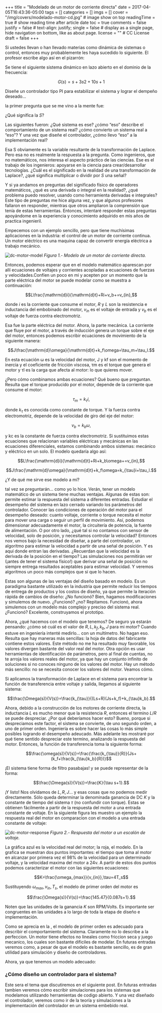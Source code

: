 +++
title = "Modelado de un motor de corriente directa"
date = 2017-04-05T16:43:36-05:00
tags = []
categories = []
imgs = []
cover = "/img/covers/modelado-motor-cd.jpg"  # image show on top
readingTime = true  # show reading time after article date
toc = true
comments = false
justify = false  # text-align: justify;
single = false  # display as a single page, hide navigation on bottom, like as about page.
license = ""  # CC License
draft = false
+++

Si ustedes llevan o han llevado materias como dinámica de sistemas o control, entonces muy probablemente les haya sucedido lo siguiente. El profesor escribe algo así en el pizarrón:

Se tiene el siguiente sistema dinámico en lazo abierto en el dominio de la frecuencia:

$$G(s)=s+3s2+10s+1$$

Diseñe un controlador tipo PI para estabilizar el sistema y lograr el dempeño deseado…

la primer pregunta que se me vino a la mente fue:

¿Qué significa la $S$?

Las siguientes fueron: ¿Qué sistema es ese? ¿cómo “eso” describe el comportamiento de un sistema real? ¿cómo convierto un sistema real a “eso”? Y una vez que diseñe el controlador, ¿cómo llevo “eso” a la implementación real?

Esa S obviamente es la variable resultante de la transformación de Laplace. Pero esa no es realmente la respuesta a la pregunta. Como ingenieros, que no matemáticos, nos interesa el aspecto práctico de las ciencias. Ese es el trabajo de los ingenieros: apoyarse en la ciencia para crear/desarrollar tecnologías. ¿Cuál es el significado en la realidad de una transformación de Laplace?, ¿qué significa multiplicar o dividir por $S$ una señal?

Y si ya andamos en preguntas del significado físico de operadores matemáticos, ¿qué es una derivada o integral en la realidad?, ¿qué problema puedo resolver, usando como herramienta derivadas e integrales? Este tipo de preguntas me hice alguna vez, y que algunos profesores fallaron en responder, mientras que otros ampliaron la comprensión que tenía de estas herramientas. Entonces, intentaré responder estas preguntas apoyándome en la experiencia y conocimiento adquirido en mis años de practica ingenieril.

Empecemos con un ejemplo sencillo, pero que tiene muchísimas aplicaciones en la industria: el control de un motor de corriente continua. Un motor eléctrico es una maquina capaz de convertir energía eléctrica a trabajo mecánico.

![dc-motor-model](/img/modelo-motor-cd.png)
*Figura 1.- Modelo de un motor de corriente directa.*

Entonces, podemos esperar que en el modelo matemático aparescan por allí ecuaciones de voltajes y corrientes acopladas a ecuaciones de fuerzas y velocidades.Confíen un poco en mi y acepten por un momento que la parte eléctrica del motor se puede modelar como se muestra a continuación:

$$L\frac{\mathrm{d}i}{\mathrm{d}t}+Ri+v_b+=v_{in},$$

donde $i$ es la corriente que consume el motor, $R$ y $L$ son la resistencia e inductancia del embobinado del motor, $v_{in}$ es el voltaje de entrada y $v_b$ es el voltaje de fuerza contra electromotriz.

Esa fue la parte eléctrica del motor. Ahora, la parte mecánica. La corriente que fluye por el motor, a través de inducción genera un torque sobre el eje del motor, entonces podemos escribir ecuaciones de movimiento de la siguiente manera:

$$J\frac{\mathrm{d}\omega}{\mathrm{d}t}+k_f\omega=\tau_m+\tau_l.$$

En esta ecuación ω es la velocidad del motor, J y kf son el momento de inercia y el coeficiente de fricción viscosa, τm es el torque que genera el motor y τl es la carga que afecta al motor: lo que quieres mover.

¿Pero cómo combinamos ambas ecuaciones? Qué bueno que preguntan. Resulta que el torque producido por el motor, depende de la corriente que consume el motor:

$$\tau_m=k_{\tau}i,$$

donde $k_{\tau}$ es conocida como constante de torque. Y la fuerza contra electromotriz, depende de la velocidad de giro del eje del motor:

$$v_b=k_b\omega,$$

y kc es la constante de fuerza contra electromotriz. Si sustituimos estas ecuaciones que relacionan variables eléctricas y mecánicas en las ecuaciones diferenciales, estamos combinando ambos sistemas: mecánico y eléctrico en un solo. El modelo quedaría algo así:

$$L\frac{\mathrm{d}i}{\mathrm{d}t}+Ri+k_b\omega+=v_{in},$$

$$J\frac{\mathrm{d}\omega}{\mathrm{d}t}+k_f\omega=k_{\tau}i+\tau_l.$$

¿Y de qué me sirve ese modelo a mí?

tal vez se preguntarán… como yo lo hice. Verán, tener un modelo matemático de un sistema tiene muchas ventajas. Algunas de estas son: permite estimar la respuesta del sistema a diferentes entradas. Estudiar el desempeño del sistema en lazo cerrado variando los parámetros del controlador. Conocer las condiciones de operación del motor para el desempeño deseado: cuanto voltaje, corriente o torque necesita el motor para mover una carga o seguir un perfil de movimiento. Así, podemos dimensionar adecuadamente el motor, la circuitería de potencia, la fuente de alimentación. O por otro lado, ¿qué tal si no contamos con sensor de velocidad, solo de posición, y necesitamos controlar la velocidad? Entonces nos vemos bajo la necesidad de diseñar, a parte del controlador, un algoritmo para estimar la velocidad a partir de una señal de posición. Y es aquí donde entran las derivadas. ¿Recuerdan que la velocidad es la derivada de la posición en el tiempo? Las simulaciones nos permitirán ver (¡antes de tener el sistema físico!) que derivar una señal de posición no siempre entrega resultados aceptables para estimar velocidad. Y veremos algoritmos un poco más complejos que sí que lo hacen.

Estas son algunas de las ventajas del diseño basado en modelo. Es un paradigma bastante utilizado en la industria que permite reducir los tiempos de entrega de productos y los costos de diseño, ya que permite la iteración rápida de cambios de diseño: ¿No funcionó? Bien, hagamos modificaciones y simulemos de nuevo. ¿Funcionó? ¿no? Repitamos. Funcionó, ahora simulemos con un modelo más complejo y preciso del sistema real. ¿Funcionó? Excelente, construyamos el prototipo.

Ahora, ¿qué hacemos con el modelo que tenemos? De seguro ya estarán pensando: ¿cómo sé cuál es el valor de $R,L,k_f,k_b,J$ para mi motor? Cuando estuve en ingeniería intenté medirlo… con un multímetro. No hagan eso. Resulta que hay maneras más sencillas: la hoja de datos del fabricante contiene estos valores. Este método no me ha resultado muy favorable, los valores divergen bastante del valor real del motor. Otra opción es usar herramientas de identificación de parámetros, pero al final de cuentas, no te arroja los valores reales del motor, ya que hay un conjunto infinito de soluciones si no conoces ninguno de los valores del motor. Hay un método más sencillo: no se necesita conocer los valores del motor. Veamos cómo.

Si aplicamos la transformación de Laplace en el sistema para encontrar la función de transferencia entre voltaje y salida, llegamos al siguiente sistema:

$$\frac{\Omega(s)}{V(s)}=\frac{k_{\tau}}{(Ls+R)(Js+k_f)+k_{\tau}k_b}.$$

Ahora, debido a la construcción de los motores de corriente directa, la inductancia $L$ es mucho menor que la resistencia $R$, entonces el termino $L/R$ se puede despreciar. ¿Por qué deberíamos hacer esto? Bueno, porque si despreciamos este factor, el sistema se convierte, de uno segundo orden, a uno de primer orden. Ingeniería es sobre hacer las cosas lo más simple posibles logrando el desempeño  adeucado. Más adelante les mostraré por qué tiene sentido despreciar este termino, analizando la respuesta del motor. Entonces, la función de transferencia toma la siguiente forma:

$$\frac{\omega(s)}{V(s)}=\frac{\frac{k_{\tau}}{R}}{Js+(k_f+\frac{k_{\tau}k_b}{R})}$$

¡El sistema tiene forma de filtro pasabajas! y se puede representar de la forma:

$$\frac{\Omega(s)}{V(s)}=\frac{K}{\tau s+1}.$$

¡Y listo! Nos olvidamos de $L,R,J$… y esas cosas que no podemos medir directamente. Sólo queda determinar la denominada ganancia de DC $K$ y la constante de tiempo del sistema $\tau$ (no confundir con torque). Estas se obtienen fácilmente a partir de la respuesta del motor a una entrada constante de voltaje. En la siguiente figura les muestro un ejemplo la respuesta real del motor en comparacion con el modelo a una entrada constante de voltaje:

![dc-motor-response](/img/respuesta-modelo-motor-cd.png)
*Figura 2.- Respuesta del motor a un escalón de voltaje.*

La gráfica azul es la velocidad real del motor; la roja, el modelo. En la grafica se muestran dos puntos importantes: el tiempo que toma al motor en alcanzar por primera vez el 98% de la velocidad para un determinado voltaje, y la velocidad maxima del motor a 24v. A partir de estos dos puntos podemos caracterizar el motor con las siguientes ecuaciones:

$$K=\frac{\omega_{max}}{v_{in}},\tau=4T_s$$

Sustituyendo $\omega_{max},v_{in},T_s$, el modelo de primer orden del motor es

$$\frac{\Omega(s)}{V(s)}=\frac{145.47}{0.087s+1}.$$

Noten que las unidades de la ganancia $K$ son RPM/Volts. Es importante ser congruentes en las unidades a lo largo de toda la etapa de diseño e implementación.

Como se aprecia en la , el modelo de primer orden es adecuado para describir el comportamiento del sistema. Claramente no lo describe a la perfeccion. Un motor tiene efectos no lineales como friccion seca y juego mecanico, los cuales son bastante dificiles de modelar. En futuras entradas veremos como, a pesar de que el modelo es bastante sencillo, es de gran utilidad para simulación y diseño de controladores.

Ahora, ya que tenemos un modelo adecuado:

### ¿Cómo diseño un controlador para el sistema?

Este sera el tema que discutiremos en el siguiente post. En futuras entradas tambien veremos cómo escribir simulaciones para los sistemas que modelamos utilizando herramientas de codigo abierto. Y una vez diseñado el controlador, veremos como ir de la teoría y simulaciones a la implementación del controlador en un sistema embebido real.
